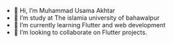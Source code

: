 - 👋 Hi, I’m Muhammad Usama Akhtar
- 👀 I’m study at The islamia university of bahawalpur
- 🌱 I’m currently learning Flutter and web development
- 💞️ I’m looking to collaborate on Flutter projects.

<!---

--->
